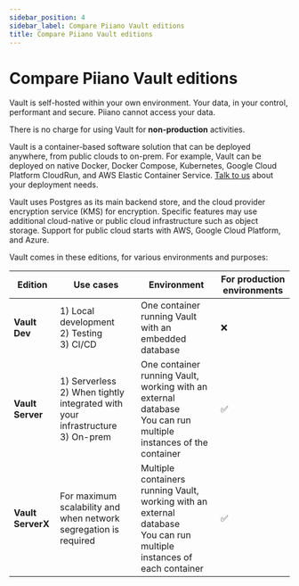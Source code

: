 ```yaml
---
sidebar_position: 4
sidebar_label: Compare Piiano Vault editions
title: Compare Piiano Vault editions
---
```


# Compare Piiano Vault editions
Vault is self-hosted within your own environment. Your data, in your control, performant and secure. Piiano cannot access your data.

There is no charge for using Vault for **non-production** activities.

Vault is a container-based software solution that can be deployed anywhere, from public clouds to on-prem. For example, Vault can be deployed on native Docker, Docker Compose, Kubernetes, Google Cloud Platform CloudRun, and AWS Elastic Container Service. [Talk to us](https://piiano.com/contact-us/) about your deployment needs.

Vault uses Postgres as its main backend store, and the cloud provider encryption service (KMS) for encryption. Specific features may use additional cloud-native or public cloud infrastructure such as object storage. Support for public cloud starts with AWS, Google Cloud Platform, and Azure.

Vault comes in these editions, for various environments and purposes:

| Edition           | Use cases                                                                            | Environment                                                                                                               | For production environments |
| ----------------- | ------------------------------------------------------------------------------------ | ------------------------------------------------------------------------------------------------------------------------- | --------------------------- |
| **Vault Dev**     | 1) Local development<br/>2) Testing<br/>3) CI/CD                                     | One container running Vault with an embedded database                                                                     | :x:                         |
| **Vault Server**  | 1) Serverless<br/>2) When tightly integrated with your infrastructure<br/>3) On-prem | One container running Vault, working with an external database<br/>You can run multiple instances of the container        | :white_check_mark:          |
| **Vault ServerX** | For maximum scalability and when network segregation is required                     | Multiple containers running Vault, working with an external database<br/>You can run multiple instances of each container | :white_check_mark:          |
